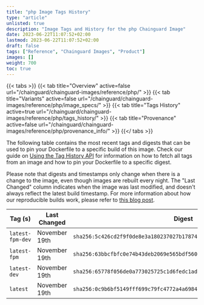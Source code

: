 ```yaml
---
title: "php Image Tags History"
type: "article"
unlisted: true
description: "Image Tags and History for the php Chainguard Image"
date: 2023-06-22T11:07:52+02:00
lastmod: 2023-06-22T11:07:52+02:00
draft: false
tags: ["Reference", "Chainguard Images", "Product"]
images: []
weight: 700
toc: true
---
```


{{< tabs >}}
{{< tab title="Overview" active=false url="/chainguard/chainguard-images/reference/php/" >}}
{{< tab title="Variants" active=false url="/chainguard/chainguard-images/reference/php/image_specs/" >}}
{{< tab title="Tags History" active=true url="/chainguard/chainguard-images/reference/php/tags_history/" >}}
{{< tab title="Provenance" active=false url="/chainguard/chainguard-images/reference/php/provenance_info/" >}}
{{</ tabs >}}

The following table contains the most recent tags and digests that can be used to pin your Dockerfile to a specific build of this image. Check our guide on [Using the Tag History API](/chainguard/chainguard-images/using-the-tag-history-api/) for information on how to fetch all tags from an image and how to pin your Dockerfile to a specific digest.

Please note that digests and timestamps only change when there is a change to the image, even though images are rebuilt every night. The "Last Changed" column indicates when the image was last modified, and doesn't always reflect the latest build timestamp. For more information about how our reproducible builds work, please refer to [this blog post](https://www.chainguard.dev/unchained/reproducing-chainguards-reproducible-image-builds).

| Tag (s)           | Last Changed  | Digest                                                                    |
|-------------------|---------------|---------------------------------------------------------------------------|
|  `latest-fpm-dev` | November 19th | `sha256:5c426cd2f9f0de8e3a180237027b1787467ca00f5e1bb3d1299ada4ffb524fc4` |
|  `latest-fpm`     | November 19th | `sha256:63bbcfbfc0e74b43deb2069e565bdf5605a4242a2a6a696de62822655d9ce258` |
|  `latest-dev`     | November 19th | `sha256:65778f056de0a773025725c1d6fedc1adab0ff01c70e64033120892458a2e5fa` |
|  `latest`         | November 19th | `sha256:0c9b6bf5149fff699c79fc4772a4a698488ee71b0eb42bfc9fe2dc8e46fcfb6c` |

